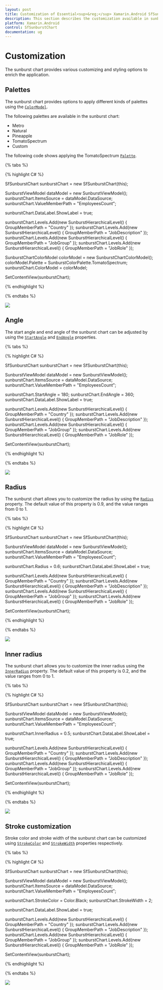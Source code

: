 ```yaml
---
layout: post
title: Customization of Essential<sup>&reg;</sup> Xamarin.Android SfSunburstChart
description: This section describes the customization available in sunburst chart.
platform: Xamarin.Android
control: SfSunburstChart
documentation: ug
---
```


# Customization

The sunburst chart provides various customizing and styling options to enrich the application.

## Palettes

The sunburst chart provides options to apply different kinds of palettes using the [`ColorModel`](https://help.syncfusion.com/cr/xamarin-android/Syncfusion.SfSunburstChart.Android.SfSunburstChart.html#Syncfusion_SfSunburstChart_Android_SfSunburstChart_ColorModel).

The following palettes are available in the sunburst chart:

* Metro
* Natural
* Pineapple
* TomatoSpectrum
* Custom

The following code shows applying the TomatoSpectrum [`Palette`](https://help.syncfusion.com/cr/xamarin-android/Syncfusion.SfSunburstChart.Android.SunburstChartColorModel.html#Syncfusion_SfSunburstChart_Android_SunburstChartColorModel_Palette).

{% tabs %} 

{% highlight C# %} 

  SfSunburstChart sunburstChart = new SfSunburstChart(this);

  SunburstViewModel dataModel = new SunburstViewModel();
  sunburstChart.ItemsSource = dataModel.DataSource;          
  sunburstChart.ValueMemberPath = "EmployeesCount";

  sunburstChart.DataLabel.ShowLabel = true;            

  sunburstChart.Levels.Add(new SunburstHierarchicalLevel() { GroupMemberPath = "Country" });
  sunburstChart.Levels.Add(new SunburstHierarchicalLevel() { GroupMemberPath = "JobDescription" });
  sunburstChart.Levels.Add(new SunburstHierarchicalLevel() { GroupMemberPath = "JobGroup" });
  sunburstChart.Levels.Add(new SunburstHierarchicalLevel() { GroupMemberPath = "JobRole" });

  SunburstChartColorModel colorModel = new SunburstChartColorModel();
  colorModel.Palette = SunburstColorPalette.TomatoSpectrum;
  sunburstChart.ColorModel = colorModel;

  SetContentView(sunburstChart);  

{% endhighlight %}

{% endtabs %} 

![](Customization_images/Palette.png)

## Angle

The start angle and end angle of the sunburst chart can be adjusted by using the [`StartAngle`](https://help.syncfusion.com/cr/xamarin-android/Syncfusion.SfSunburstChart.Android.SfSunburstChart.html#Syncfusion_SfSunburstChart_Android_SfSunburstChart_StartAngle) and [`EndAngle`](https://help.syncfusion.com/cr/xamarin-android/Syncfusion.SfSunburstChart.Android.SfSunburstChart.html#Syncfusion_SfSunburstChart_Android_SfSunburstChart_EndAngle) properties.

{% tabs %} 

{% highlight C# %} 

  SfSunburstChart sunburstChart = new SfSunburstChart(this);

  SunburstViewModel dataModel = new SunburstViewModel();
  sunburstChart.ItemsSource = dataModel.DataSource;          
  sunburstChart.ValueMemberPath = "EmployeesCount";

  sunburstChart.StartAngle = 180;
  sunburstChart.EndAngle = 360;
  sunburstChart.DataLabel.ShowLabel = true;            

  sunburstChart.Levels.Add(new SunburstHierarchicalLevel() { GroupMemberPath = "Country" });
  sunburstChart.Levels.Add(new SunburstHierarchicalLevel() { GroupMemberPath = "JobDescription" });
  sunburstChart.Levels.Add(new SunburstHierarchicalLevel() { GroupMemberPath = "JobGroup" });
  sunburstChart.Levels.Add(new SunburstHierarchicalLevel() { GroupMemberPath = "JobRole" });

  SetContentView(sunburstChart);     

{% endhighlight %}

{% endtabs %} 

![](Customization_images/Angle.png)

## Radius

The sunburst chart allows you to customize the radius by using the [`Radius`](https://help.syncfusion.com/cr/xamarin-android/Syncfusion.SfSunburstChart.Android.SfSunburstChart.html#Syncfusion_SfSunburstChart_Android_SfSunburstChart_Radius) property. The default value of this property is 0.9, and the value ranges from 0 to 1.

{% tabs %} 

{% highlight C# %} 

  SfSunburstChart sunburstChart = new SfSunburstChart(this);

  SunburstViewModel dataModel = new SunburstViewModel();
  sunburstChart.ItemsSource = dataModel.DataSource;          
  sunburstChart.ValueMemberPath = "EmployeesCount";
            
  sunburstChart.Radius = 0.6;
  sunburstChart.DataLabel.ShowLabel = true;            

  sunburstChart.Levels.Add(new SunburstHierarchicalLevel() { GroupMemberPath = "Country" });
  sunburstChart.Levels.Add(new SunburstHierarchicalLevel() { GroupMemberPath = "JobDescription" });
  sunburstChart.Levels.Add(new SunburstHierarchicalLevel() { GroupMemberPath = "JobGroup" });
  sunburstChart.Levels.Add(new SunburstHierarchicalLevel() { GroupMemberPath = "JobRole" });

  SetContentView(sunburstChart);    

{% endhighlight %}

{% endtabs %} 

![](Customization_images/Radius.png)

## Inner radius

The sunburst chart allows you to customize the inner radius using the [`InnerRadius`](https://help.syncfusion.com/cr/xamarin-android/Syncfusion.SfSunburstChart.Android.SfSunburstChart.html#Syncfusion_SfSunburstChart_Android_SfSunburstChart_InnerRadius) property. The default value of this property is 0.2, and the value ranges from 0 to 1.

{% tabs %} 

{% highlight C# %} 

  SfSunburstChart sunburstChart = new SfSunburstChart(this);

  SunburstViewModel dataModel = new SunburstViewModel();
  sunburstChart.ItemsSource = dataModel.DataSource;          
  sunburstChart.ValueMemberPath = "EmployeesCount";           

  sunburstChart.InnerRadius = 0.5;
  sunburstChart.DataLabel.ShowLabel = true;            

  sunburstChart.Levels.Add(new SunburstHierarchicalLevel() { GroupMemberPath = "Country" });
  sunburstChart.Levels.Add(new SunburstHierarchicalLevel() { GroupMemberPath = "JobDescription" });
  sunburstChart.Levels.Add(new SunburstHierarchicalLevel() { GroupMemberPath = "JobGroup" });
  sunburstChart.Levels.Add(new SunburstHierarchicalLevel() { GroupMemberPath = "JobRole" });

  SetContentView(sunburstChart);    

{% endhighlight %}

{% endtabs %} 

![](Customization_images/InnerRadius.png)

## Stroke customization

Stroke color and stroke width of the sunburst chart can be customized using [`StrokeColor`](https://help.syncfusion.com/cr/xamarin-android/Syncfusion.SfSunburstChart.Android.SfSunburstChart.html#Syncfusion_SfSunburstChart_Android_SfSunburstChart_StrokeColor) and [`StrokeWidth`](https://help.syncfusion.com/cr/xamarin-android/Syncfusion.SfSunburstChart.Android.SfSunburstChart.html#Syncfusion_SfSunburstChart_Android_SfSunburstChart_StrokeWidth) properties respectively.

{% tabs %} 

{% highlight C# %} 

  SfSunburstChart sunburstChart = new SfSunburstChart(this);

  SunburstViewModel dataModel = new SunburstViewModel();
  sunburstChart.ItemsSource = dataModel.DataSource;          
  sunburstChart.ValueMemberPath = "EmployeesCount";
          
  sunburstChart.StrokeColor = Color.Black;
  sunburstChart.StrokeWidth = 2;

  sunburstChart.DataLabel.ShowLabel = true;            

  sunburstChart.Levels.Add(new SunburstHierarchicalLevel() { GroupMemberPath = "Country" });
  sunburstChart.Levels.Add(new SunburstHierarchicalLevel() { GroupMemberPath = "JobDescription" });
  sunburstChart.Levels.Add(new SunburstHierarchicalLevel() { GroupMemberPath = "JobGroup" });
  sunburstChart.Levels.Add(new SunburstHierarchicalLevel() { GroupMemberPath = "JobRole" });

  SetContentView(sunburstChart);    

{% endhighlight %}

{% endtabs %} 

![](Customization_images/Stroke.png)
